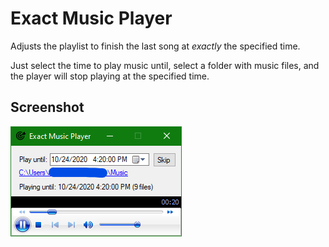 # Exact Music Player

Adjusts the playlist to finish the last song at *exactly* the specified time.

Just select the time to play music until, select a folder with music files, and the player will stop playing at the specified time.

## Screenshot

![screenshot](media/screenshot.png)
